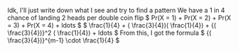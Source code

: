 Idk, I'll just write down what I see and try to find a pattern
We have a 1 in 4 chance of landing 2 heads per double coin flip
$ Pr(X = 1) + Pr(X = 2) + Pr(X = 3) + Pr(X = 4) + ldots $
$ \frac{1}{4} + ( \frac{3}{4})( \frac{1}{4}) + {( \frac{3}{4})}^2 ( \frac{1}{4}) + ldots $
From this, I got the formula $ {( \frac{3}{4})}^{m-1} \cdot \frac{1}{4} $
